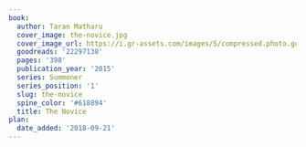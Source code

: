 ```yaml
---
book:
  author: Taran Matharu
  cover_image: the-novice.jpg
  cover_image_url: https://i.gr-assets.com/images/S/compressed.photo.goodreads.com/books/1410888223l/22297138._SX98_.jpg
  goodreads: '22297138'
  pages: '398'
  publication_year: '2015'
  series: Summoner
  series_position: '1'
  slug: the-novice
  spine_color: '#618894'
  title: The Novice
plan:
  date_added: '2018-09-21'
---
```

